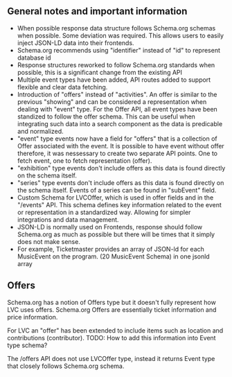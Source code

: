 ## General notes and important information
- When possible response data structure follows Schema.org schemas when possible. Some deviation was required. This allows users to easily inject JSON-LD data into their frontends.
- Schema.org recommends using "identifier" instead of "id" to represent database id
- Response structures reworked to follow Schema.org standards when possible, this is a significant change from the existing API
- Multiple event types have been added, API routes added to support flexible and clear data fetching.
- Introduction of "offers" instead of "activities". An offer is similar to the previous "showing" and can be considered a representation when dealing with "event" type. For the Offer API, all event types have been standized to follow the offer schema. This can be useful when integrating such data into a search component as the data is predicable and normalized.
- "event" type events now have a field for "offers" that is a collection of Offer associated with the event. It is possible to have event without offer therefore, it was nessessary to create two separate API points. One to fetch event, one to fetch representation (offer).
- "exhibition" type events don't include offers as this data is found directly on the schema itself.
- "series" type events don't include offers as this data is found directly on the schema itself. Events of a series can be found in "subEvent" field.
- Custom Schema for LVCOffer, which is used in offer fields and in the "/events" API. This schema defines key information related to the event or representation in a standardized way. Allowing for simpler integrations and data management.
- JSON-LD is normally used on Frontends, response should follow Schema.org as much as possible but there will be times that it simply does not make sense.
- For example, Ticketmaster provides an array of JSON-ld for each MusicEvent on the program. (20 MusicEvent Schema) in one jsonld array


## Offers
Schema.org has a notion of Offers type but it doesn't fully represent how LVC uses offers. Schema.org Offers are essentially ticket information and price information.

For LVC an "offer" has been extended to include items such as location and contributions (contributor). TODO: How to add this information into Event type schema?

The /offers API does not use LVCOffer type, instead it returns Event type that closely follows Schema.org schema. 

